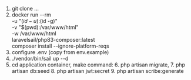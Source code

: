 1. git clone ...
2. docker run --rm \
   -u "$(id -u):$(id -g)" \
   -v "$(pwd):/var/www/html" \
   -w /var/www/html \
   laravelsail/php83-composer:latest \
   composer install --ignore-platform-reqs
3. configure .env (copy from env.example)
4. ./vendor/bin/sail up --d
5. cd application container, make command: 
   6. php artisan migrate, 
   7. php artisan db:seed
   8. php artisan jwt:secret
   9. php artisan scribe:generate

